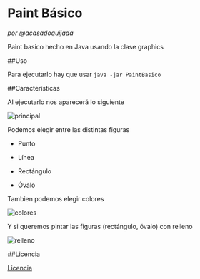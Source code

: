 Paint Básico
===========
_por @acasadoquijada_

Paint basico hecho en Java usando la clase graphics

##Uso

Para ejecutarlo hay que usar `java -jar PaintBasico`

##Características

Al ejecutarlo nos aparecerá lo siguiente

![principal](http://i1045.photobucket.com/albums/b460/Alejandro_Casado/paint-basico/principal_zpsfapvjcxm.png)

Podemos elegir entre las distintas figuras

* Punto

* Línea

* Rectángulo

* Óvalo

Tambien podemos elegir colores

![colores](http://i1045.photobucket.com/albums/b460/Alejandro_Casado/paint-basico/colores_zpssso9lyri.png)

Y si queremos pintar las figuras (rectángulo, óvalo) con relleno

![relleno](http://i1045.photobucket.com/albums/b460/Alejandro_Casado/paint-basico/relleno_zps0metus7v.png)


##Licencia

[Licencia](LICENSE)


